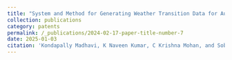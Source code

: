 ```yaml
---
title: "System and Method for Generating Weather Transition Data for Autonomous Vehicle Training"
collection: publications
category: patents
permalink: /_publications/2024-02-17-paper-title-number-7
date: 2025-01-03
citation: 'Kondapally Madhavi, K Naveen Kumar, C Krishna Mohan, and Sobhan Babu, System and Method for Generating Weather Transition Data for Autonomous Vehicle Training, Indian Patent Office, Official journal No. 16219-273, Application no. 202541000718, Jan, 03, 2025 (filed)'
---
```



